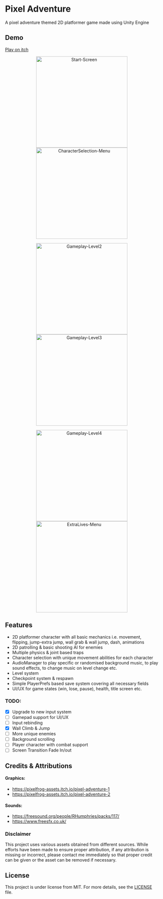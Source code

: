 # Pixel Adventure

A pixel adventure themed 2D platformer game made using Unity Engine

## Demo

[Play on itch](https://mockjoke.itch.io/pixel-adventure)

<p align="center">
    <img src="README-Resources/Start-Screen.png" alt="Start-Screen" width="300px">
    <img src="README-Resources/CharacterSelection-Menu.png" alt="CharacterSelection-Menu" width="300px">
</p>
<p align="center">
    <img src="README-Resources/Gameplay-Level2.png" alt="Gameplay-Level2" width="300px">
    <img src="README-Resources/Gameplay-Level3.png" alt="Gameplay-Level3" width="300px">
</p>
<p align="center">
    <img src="README-Resources/Gameplay-Level4.png" alt="Gameplay-Level4" width="300px">
    <img src="README-Resources/ExtraLives-Menu.png" alt="ExtraLives-Menu" width="300px">
</p>

## Features

- 2D platformer character with all basic mechanics i.e. movement, flipping, jump-extra jump, wall grab & wall jump, dash, animations
- 2D patrolling & basic shooting AI for enemies
- Multiple physics & joint based traps
- Character selection with unique movement abilities for each character
- AudioManager to play specific or randomised background music, to play sound effects, to change music on level change etc.
- Level system
- Checkpoint system & respawn
- Simple PlayerPrefs based save system covering all necessary fields
- UI/UX for game states (win, lose, pause), health, title screen etc.

### TODO:

- [x] Upgrade to new input system
- [ ] Gamepad support for UI/UX 
- [ ] Input rebinding
- [x] Wall Climb & Jump
- [ ] More unique enemies
- [ ] Background scrolling
- [ ] Player character with combat support
- [ ] Screen Transition Fade In/out

## Credits & Attributions

#### Graphics:
- https://pixelfrog-assets.itch.io/pixel-adventure-1
- https://pixelfrog-assets.itch.io/pixel-adventure-2

#### Sounds: 
- https://freesound.org/people/RHumphries/packs/117/
- https://www.freesfx.co.uk/

### Disclaimer

This project uses various assets obtained from different sources. While efforts have been made to ensure proper attribution, if any attribution is missing or incorrect, please contact me immediately so that proper credit can be given or the asset can be removed if necessary.

## License

This project is under license from MIT. For more details, see the [LICENSE](LICENSE) file.


